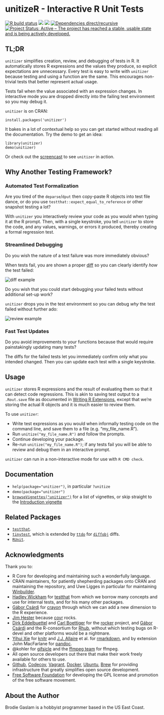 <!-- README.md is generated from README.Rmd. Please edit that file 

# render('README.Rmd', output_format=html_vignette(css='vignettes/styles.css'))
rmarkdown::render('README.Rmd', output_format=rmarkdown::md_document())

-->
unitizeR - Interactive R Unit Tests
===================================

[![R build
status](https://github.com/brodieG/unitizer/workflows/R-CMD-check/badge.svg)](https://github.com/brodieG/unitizer/actions)
[![](https://codecov.io/github/brodieG/unitizer/coverage.svg?branch=master)](https://codecov.io/github/brodieG/unitizer?branch=master)
[![](http://www.r-pkg.org/badges/version/unitizer)](https://cran.r-project.org/package=unitizer)
[![Dependencies
direct/recursive](https://tinyverse.netlify.app/badge/unitizer)](https://tinyverse.netlify.app/)
[![Project Status: Active – The project has reached a stable, usable
state and is being actively
developed.](https://www.repostatus.org/badges/latest/active.svg)](https://www.repostatus.org/#active)

TL;DR
-----

`unitizer` simplifies creation, review, and debugging of tests in R. It
automatically stores R expressions and the values they produce, so
explicit expectations are unnecessary. Every test is easy to write with
`unitizer` because testing and using a function are the same. This
encourages non-trivial tests that better represent actual usage.

Tests fail when the value associated with an expression changes. In
interactive mode you are dropped directly into the failing test
environment so you may debug it.

`unitizer` is on CRAN:

    install.packages('unitizer')

It bakes in a lot of contextual help so you can get started without
reading all the documentation. Try the demo to get an idea:

    library(unitizer)
    demo(unitizer)

Or check out the
[screencast](http://htmlpreview.github.io/?https://github.com/brodieG/unitizer/blob/rc/extra/gifshow.html)
to see `unitizer` in action.

Why Another Testing Framework?
------------------------------

### Automated Test Formalization

Are you tired of the `deparse`/`dput` then copy-paste R objects into
test file dance, or do you use `testthat::expect_equal_to_reference` or
other snapshot testing a lot?

With `unitizer` you interactively review your code as you would when
typing it at the R prompt. Then, with a single keystroke, you tell
`unitizer` to store the code, and any values, warnings, or errors it
produced, thereby creating a formal regression test.

### Streamlined Debugging

Do you wish the nature of a test failure was more immediately obvious?

When tests fail, you are shown a proper
[diff](https://github.com/brodieG/diffobj) so you can clearly identify
*how* the test failed:

![diff
example](https://github.com/brodieG/unitizer/raw/rc/extra/gif/review1.png)

Do you wish that you could start debugging your failed tests without
additional set-up work?

`unitizer` drops you in the test environment so you can debug *why* the
test failed without further ado:

![review
example](https://github.com/brodieG/unitizer/raw/rc/extra/gif/review2.png)

### Fast Test Updates

Do you avoid improvements to your functions because that would require
painstakingly updating many tests?

The diffs for the failed tests let you immediately confirm only what you
intended changed. Then you can update each test with a single keystroke.

Usage
-----

`unitizer` stores R expressions and the result of evaluating them so
that it can detect code regressions. This is akin to saving test output
to a `.Rout.save` file as documented in [Writing R
Extensions](https://cran.r-project.org/doc/manuals/r-release/R-exts.html#Package-subdirectories),
except that we’re storing the actual R objects and it is much easier to
review them.

To use `unitizer`:

-   Write test expressions as you would when informally testing code on
    the command line, and save them to a file (e.g. “my\_file\_name.R”).
-   Run `unitize("my_file_name.R")` and follow the prompts.
-   Continue developing your package.
-   Re-run `unitize("my_file_name.R")`; if any tests fail you will be
    able to review and debug them in an interactive prompt.

`unitizer` can run in a non-interactive mode for use with `R CMD check`.

Documentation
-------------

-   `help(package="unitizer")`, in particular `?unitize`
-   `demo(package="unitizer")`
-   [`browseVignettes("unitizer")`](https://cran.r-project.org/package=unitizer/vignettes/u0_unitizer_index.html)
    for a list of vignettes, or skip straight to the [Introduction
    vignette](https://cran.r-project.org/package=unitizer/vignettes/u1_intro.html)

Related Packages
----------------

-   [`testthat`](https://cran.r-project.org/package=testthat).
-   [`tinytest`](https://cran.r-project.org/package=tinytest), which is
    extended by [`ttdo`](https://cran.r-project.org/package=ttdo) for
    [`diffobj`](https://cran.r-project.org/package=diffobj) diffs.
-   [`RUnit`](https://cran.r-project.org/package=RUnit).

Acknowledgments
---------------

Thank you to:

-   R Core for developing and maintaining such a wonderfully language.
-   CRAN maintainers, for patiently shepherding packages onto CRAN and
    maintaining the repository, and Uwe Ligges in particular for
    maintaining [Winbuilder](http://win-builder.r-project.org/).
-   [Hadley Wickham](https://github.com/hadley) for
    [testthat](https://cran.r-project.org/package=testthat) from which
    we borrow many concepts and use for internal tests, and for his many
    other packages.
-   [Gábor Csárdi](https://github.com/gaborcsardi) for
    [crayon](https://cran.r-project.org/package=crayon) through which we
    can add a new dimension to the R experience.
-   [Jim Hester](https://github.com/jimhester) because
    [covr](https://cran.r-project.org/package=covr) rocks.
-   [Dirk Eddelbuettel](https://github.com/eddelbuettel) and [Carl
    Boettiger](https://github.com/cboettig) for the
    [rocker](https://github.com/rocker-org/rocker) project, and [Gábor
    Csárdi](https://github.com/gaborcsardi) and the R-consortium for
    [Rhub](https://github.com/r-hub/rhub), without which testing bugs on
    R-devel and other platforms would be a nightmare.
-   [Yihui Xie](https://github.com/yihui) for
    [knitr](https://cran.r-project.org/package=knitr) and [J.J.
    Allaire](https://github.com/jjallaire) et al. for
    [rmarkdown](https://cran.r-project.org/package=rmarkdown), and by
    extension John MacFarlane for [pandoc](https://pandoc.org/).
-   @kohler for [gifsicle](https://github.com/kohler/gifsicle) and the
    [ffmpeg team](http://ffmpeg.org/about.html) for ffmpeg.
-   All open source developers out there that make their work freely
    available for others to use.
-   [Github](https://github.com/), [Codecov](https://codecov.io/),
    [Vagrant](https://www.vagrantup.com/),
    [Docker](https://www.docker.com/), [Ubuntu](https://ubuntu.com/),
    [Brew](https://brew.sh/) for providing infrastructure that greatly
    simplifies open source development.
-   [Free Software Foundation](https://www.fsf.org/) for developing the
    GPL license and promotion of the free software movement.

About the Author
----------------

Brodie Gaslam is a hobbyist programmer based in the US East Coast.
